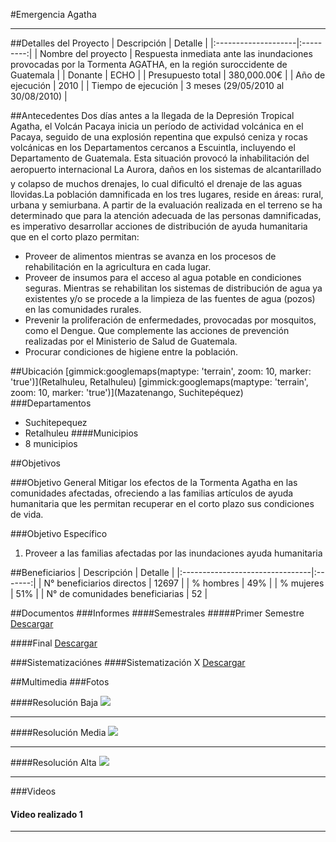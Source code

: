#Emergencia Agatha
- - - - - - - - - - - - - - - - - - - - - - - - - - - - - - - - - - -

##Detalles del Proyecto
| Descripción         | Detalle   |
|:--------------------|:---------:|
| Nombre del proyecto | Respuesta inmediata ante las inundaciones provocadas por la Tormenta AGATHA, en la región suroccidente de Guatemala |
| Donante             | ECHO |
| Presupuesto total   | 380,000.00€ |
| Año de ejecución    | 2010 |
| Tiempo de ejecución | 3 meses (29/05/2010 al 30/08/2010) |


##Antecedentes
Dos días antes a la llegada de la Depresión Tropical Agatha, el Volcán Pacaya inicia un período de actividad volcánica en el Pacaya, seguido de una explosión repentina que expulsó ceniza y rocas volcánicas en los Departamentos cercanos a Escuintla, incluyendo el Departamento de Guatemala. Esta situación provocó la inhabilitación del aeropuerto internacional La Aurora, daños en los sistemas de alcantarillado y colapso de muchos drenajes, lo cual dificultó el drenaje de las aguas llovidas.La población damnificada en los tres lugares, reside en áreas: rural, urbana y semiurbana.
A partir de la evaluación realizada en el terreno se ha determinado que para la atención adecuada de las personas damnificadas, es imperativo desarrollar acciones de distribución de ayuda humanitaria que en el corto plazo permitan:
* Proveer de alimentos mientras se avanza en los procesos de rehabilitación en la agricultura en cada lugar.
* Proveer de insumos para el acceso al agua potable en condiciones seguras. Mientras se rehabilitan los sistemas de distribución de agua ya existentes y/o se procede a la limpieza de las fuentes de agua (pozos) en las comunidades rurales.
* Prevenir la proliferación de enfermedades, provocadas por mosquitos, como el Dengue. Que complemente las acciones de prevención realizadas por el Ministerio de Salud de Guatemala.
* Procurar condiciones de higiene entre la población.

##Ubicación
[gimmick:googlemaps(maptype: 'terrain', zoom: 10, marker: 'true')](Retalhuleu, Retalhuleu)
[gimmick:googlemaps(maptype: 'terrain', zoom: 10, marker: 'true')](Mazatenango, Suchitepéquez)
###Departamentos
* Suchitepequez
* Retalhuleu
####Municipios
* 8 municipios

##Objetivos

###Objetivo General
Mitigar los efectos de la Tormenta Agatha en las comunidades afectadas, ofreciendo a las familias artículos de ayuda humanitaria que les permitan recuperar en el corto plazo sus condiciones de vida.

###Objetivo Específico
1. Proveer a las familias  afectadas por las inundaciones ayuda humanitaria

##Beneficiarios
| Descripción                     | Detalle |
|:--------------------------------|:-------:|
| N° beneficiarios directos       | 12697 |
| % hombres                       | 49% |
| % mujeres                       | 51% |
| N° de comunidades beneficiarias | 52 |

##Documentos
###Informes
####Semestrales
#####Primer Semestre
<a class="media {}" href="docs/doc-2.pdf"></a>
<a class="descarga-pdf" href="../docs/doc-2.pdf">Descargar</a>

####Final
<a class="media {}" href="docs/doc-2.pdf"></a>
<a class="descarga-pdf" href="../docs/doc-2.pdf">Descargar</a>

###Sistematizaciónes
####Sistematización X
<a class="media {}" href="docs/doc-2.pdf"></a>
<a class="descarga-pdf" href="../docs/doc-2.pdf">Descargar</a>

##Multimedia
###Fotos

####Resolución Baja
![](http://lorempixel.com/200/150)

- - -

####Resolución Media
![](http://lorempixel.com/800/600)

- - -

####Resolución Alta
![](http://lorempixel.com/1600/1200)

- - -

###Videos
#### Video realizado 1
[](http://www.youtube.com/watch?v=RMINSD7MmT4)

- - - - - - - - - - - - - - - - - - - - - - - - - - - - - - - - - - -

[p01]: proyectos/p01.md	"Programa para el Desarrollo"
[p02]: proyectos/p02.md	"Cooperación Holandesa para Ayuda en Centroamérica -CHACA-"
[p03]: proyectos/p03.md	"Atención a la salud preventiva, agua y saneamiento en 12 comunidades de Alta Verapaz, Guatemala"
[p04]: proyectos/p04.md	"Fortalecimiento de las Capacidades para la mitigación de desastres en el Municipio de Cobán y 30 comunidades de la cuenca del Río Chixoy"
[p05]: proyectos/p05.md	"Reduciendo los Riesgos en Comunidades Vulnerables del  Municipio de Santo Domingo, Departamento de Suchitepéquez, Guatemala"
[p06]: proyectos/p06.md	"Fortaleciendo capacidades ante los riesgos de Cambio Climático en el Oriente de Guatemala"
[p07]: proyectos/p07.md	"Reducción de Vulnerabilidades ante los efectos del Cambio Climático en Guatemala, Fase II"
[p08]: proyectos/p08.md	"Trabajando juntos podemos reducir los riesgos en las comunidades vulnerables de Champerico y Retalhuleu, Guatemala"
[p09]: proyectos/p09.md	"Respuesta inmediata ante las inundaciones provocadas por la Tormenta AGATHA, en la región suroccidente de Guatemala"
[p10]: proyectos/p10.md	"Fortaleciendo la Resiliencia de las comunidades ante los efectos de los desastres en parcelamiento La Máquina, Suchitepéquez y Retalhuleu"
[p11]: proyectos/p11.md	"Reducción del riesgo de desastres incrementados por el Cambio Climático"
[p12]: proyectos/p12.md	"Respuesta Inmediata a los efectos de los sismos en el departamento de Santa Rosa, Guatemala"
[p13]: proyectos/p13.md	"Aumentando la resiliencia ante los desastres en el departamento del Peten, Guatemala"
[p14]: proyectos/p14.md	"Mejorando la Salud Materno Neonatal de Comunidades Vulnerables de San Marcos, Guatemala"

<script type="text/javascript">$('.media').media();</script>